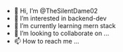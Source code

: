 - 👋 Hi, I’m @TheSilentDame02 
- 👀 I’m interested in backend-dev
- 🌱 I’m currently learning mern stack
- 💞️ I’m looking to collaborate on ...
- 📫 How to reach me ...

<!---
TheSilentDame02/TheSilentDame02 is a ✨ special ✨ repository because its `README.md` (this file) appears on your GitHub profile.
You can click the Preview link to take a look at your changes.
--->

